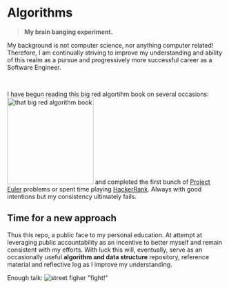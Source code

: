 # Algorithms
> **My brain banging experiment.**

My background is not computer science, nor anything computer related! Therefore, I am continually striving to improve my understanding and ability of this realm as a pursue and progressively more successful career as a Software Engineer.

<br>

I have begun reading this big red algortihm book on several occasions:
<img alt='that big red algorithm book' src="http://algs4.cs.princeton.edu/cover.png" width="200">
and completed the first bunch of [Project Euler](https://projecteuler.net/) problems or spent time playing [HackerRank](https://www.hackerrank.com/). Always with good intentions but my consistency ultimately fails.

## Time for a new approach
Thus this repo, a public face to my personal education. At attempt at leveraging public accountability as an incentive to better myself and remain consistent with my efforts. With luck this will, eventually, serve as an occasionally useful **algorithm and data structure** repository, reference material and reflective log as I improve my understanding.

Enough talk:
<img alt='street figher "fight!"' src="http://www.techmynd.com/wp-content/uploads/2010/04/street-fighter-2-19.jpg">
